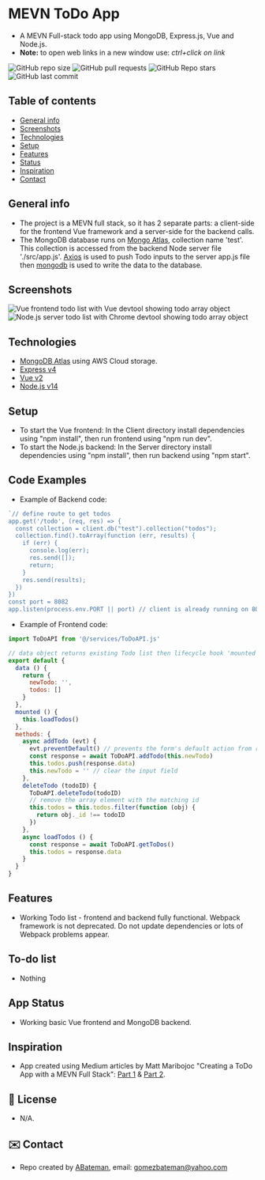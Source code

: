 # MEVN ToDo App

* A MEVN Full-stack todo app using MongoDB, Express.js, Vue and Node.js.
* **Note:** to open web links in a new window use: _ctrl+click on link_

![GitHub repo size](https://img.shields.io/github/repo-size/AndrewJBateman/mevn-todo-app?style=plastic)
![GitHub pull requests](https://img.shields.io/github/issues-pr/AndrewJBateman/mevn-todo-app?style=plastic)
![GitHub Repo stars](https://img.shields.io/github/stars/AndrewJBateman/mevn-todo-app?style=plastic)
![GitHub last commit](https://img.shields.io/github/last-commit/AndrewJBateman/mevn-todo-app?style=plastic)

## Table of contents

* [General info](#general-info)
* [Screenshots](#screenshots)
* [Technologies](#technologies)
* [Setup](#setup)
* [Features](#features)
* [Status](#status)
* [Inspiration](#inspiration)
* [Contact](#contact)

## General info

* The project is a MEVN full stack, so it has 2 separate parts: a client-side for the frontend Vue framework and a server-side for the backend calls.
* The MongoDB database runs on [Mongo Atlas](https://cloud.mongodb.com/user#/atlas/login), collection name 'test'. This collection is accessed from the backend Node server file './src/app.js'. [Axios](https://www.npmjs.com/package/axios) is used to push Todo inputs to the server app.js file then [mongodb](https://www.mongodb.com/) is used to write the data to the database.

## Screenshots

![Vue frontend todo list with Vue devtool showing todo array object](./img/vueFrontend.png)
![Node.js server todo list with Chrome devtool showing todo array object](./img/nodeBackend.png)

## Technologies

* [MongoDB Atlas](https://www.mongodb.com/) using AWS Cloud storage.
* [Express v4](https://www.npmjs.com/package/express)
* [Vue v2](https://vuejs.org/)
* [Node.js v14](https://nodejs.org/en/)

## Setup

* To start the Vue frontend: In the Client directory install dependencies using "npm install", then run frontend using "npm run dev".
* To start the Node.js backend: In the Server directory install dependencies using "npm install", then run backend using "npm start".

## Code Examples

* Example of Backend code:

```javascript
`// define route to get todos
app.get('/todo', (req, res) => {
  const collection = client.db("test").collection("todos");
  collection.find().toArray(function (err, results) {
    if (err) {
      console.log(err);
      res.send([]);
      return;
    }
    res.send(results);
  })
})
const port = 8082
app.listen(process.env.PORT || port) // client is already running on 8080`

```

* Example of Frontend code:

```javascript
import ToDoAPI from '@/services/ToDoAPI.js'

// data object returns existing Todo list then lifecycle hook 'mounted' used to show Todos
export default {
  data () {
    return {
      newTodo: '',
      todos: []
    }
  },
  mounted () {
    this.loadTodos()
  },
  methods: {
    async addTodo (evt) {
      evt.preventDefault() // prevents the form's default action from redirecting the page
      const response = await ToDoAPI.addTodo(this.newTodo)
      this.todos.push(response.data)
      this.newTodo = '' // clear the input field
    },
    deleteTodo (todoID) {
      ToDoAPI.deleteTodo(todoID)
      // remove the array element with the matching id
      this.todos = this.todos.filter(function (obj) {
        return obj._id !== todoID
      })
    },
    async loadTodos () {
      const response = await ToDoAPI.getToDos()
      this.todos = response.data
    }
  }
}

```

## Features

* Working Todo list - frontend and backend fully functional. Webpack framework is not deprecated. Do not update dependencies or lots of Webpack problems appear.

## To-do list

* Nothing

## App Status

* Working basic Vue frontend and MongoDB backend.

## Inspiration

* App created using Medium articles by Matt Maribojoc "Creating a ToDo App with a MEVN Full Stack": [Part 1](https://medium.com/@mattmaribojoc/creating-a-todo-app-with-a-mevn-full-stack-part-1-da0f4df7e15) & [Part 2](https://medium.com/@mattmaribojoc/creating-a-todo-app-with-a-mevn-full-stack-part-2-8180d944233a).

## :file_folder: License

* N/A.

## :envelope: Contact

* Repo created by [ABateman](https://github.com/AndrewJBateman), email: gomezbateman@yahoo.com
